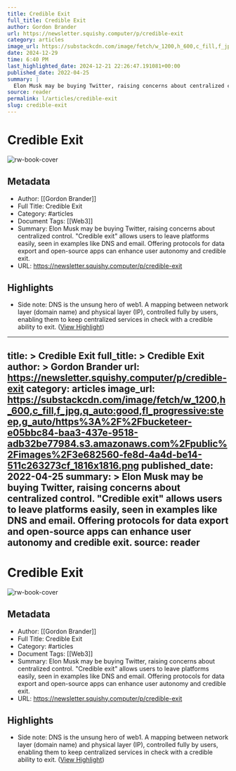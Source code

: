 ```yaml
---
title: Credible Exit
full_title: Credible Exit
author: Gordon Brander
url: https://newsletter.squishy.computer/p/credible-exit
category: articles
image_url: https://substackcdn.com/image/fetch/w_1200,h_600,c_fill,f_jpg,q_auto:good,fl_progressive:steep,g_auto/https%3A%2F%2Fbucketeer-e05bbc84-baa3-437e-9518-adb32be77984.s3.amazonaws.com%2Fpublic%2Fimages%2F3e682560-fe8d-4a4d-be14-511c263273cf_1816x1816.png
date: 2024-12-29
time: 6:40 PM
last_highlighted_date: 2024-12-21 22:26:47.191081+00:00
published_date: 2022-04-25
summary: |
  Elon Musk may be buying Twitter, raising concerns about centralized control. "Credible exit" allows users to leave platforms easily, seen in examples like DNS and email. Offering protocols for data export and open-source apps can enhance user autonomy and credible exit.
source: reader
permalink: l/articles/credible-exit
slug: credible-exit
---
```

# Credible Exit

![rw-book-cover](https://substackcdn.com/image/fetch/w_1200,h_600,c_fill,f_jpg,q_auto:good,fl_progressive:steep,g_auto/https%3A%2F%2Fbucketeer-e05bbc84-baa3-437e-9518-adb32be77984.s3.amazonaws.com%2Fpublic%2Fimages%2F3e682560-fe8d-4a4d-be14-511c263273cf_1816x1816.png)

## Metadata
- Author: [[Gordon Brander]]
- Full Title: Credible Exit
- Category: #articles
- Document Tags: [[Web3]] 
- Summary: Elon Musk may be buying Twitter, raising concerns about centralized control. "Credible exit" allows users to leave platforms easily, seen in examples like DNS and email. Offering protocols for data export and open-source apps can enhance user autonomy and credible exit.
- URL: https://newsletter.squishy.computer/p/credible-exit

## Highlights
- Side note: DNS is the unsung hero of web1. A mapping between network layer (domain name) and physical layer (IP), controlled fully by users, enabling them to keep centralized services in check with a credible ability to exit. ([View Highlight](https://read.readwise.io/read/01jfnn92yaq0mvqad8c04ndnwy))


---
title: >
  Credible Exit
full_title: >
  Credible Exit
author: >
  Gordon Brander
url: https://newsletter.squishy.computer/p/credible-exit
category: articles
image_url: https://substackcdn.com/image/fetch/w_1200,h_600,c_fill,f_jpg,q_auto:good,fl_progressive:steep,g_auto/https%3A%2F%2Fbucketeer-e05bbc84-baa3-437e-9518-adb32be77984.s3.amazonaws.com%2Fpublic%2Fimages%2F3e682560-fe8d-4a4d-be14-511c263273cf_1816x1816.png
published_date: 2022-04-25
summary: >
  Elon Musk may be buying Twitter, raising concerns about centralized control. "Credible exit" allows users to leave platforms easily, seen in examples like DNS and email. Offering protocols for data export and open-source apps can enhance user autonomy and credible exit.
source: reader
---
# Credible Exit

![rw-book-cover](https://substackcdn.com/image/fetch/w_1200,h_600,c_fill,f_jpg,q_auto:good,fl_progressive:steep,g_auto/https%3A%2F%2Fbucketeer-e05bbc84-baa3-437e-9518-adb32be77984.s3.amazonaws.com%2Fpublic%2Fimages%2F3e682560-fe8d-4a4d-be14-511c263273cf_1816x1816.png)

## Metadata
- Author: [[Gordon Brander]]
- Full Title: Credible Exit
- Category: #articles
- Document Tags: [[Web3]] 
- Summary: Elon Musk may be buying Twitter, raising concerns about centralized control. "Credible exit" allows users to leave platforms easily, seen in examples like DNS and email. Offering protocols for data export and open-source apps can enhance user autonomy and credible exit.
- URL: https://newsletter.squishy.computer/p/credible-exit

## Highlights
- Side note: DNS is the unsung hero of web1. A mapping between network layer (domain name) and physical layer (IP), controlled fully by users, enabling them to keep centralized services in check with a credible ability to exit. ([View Highlight](https://read.readwise.io/read/01jfnn92yaq0mvqad8c04ndnwy))


